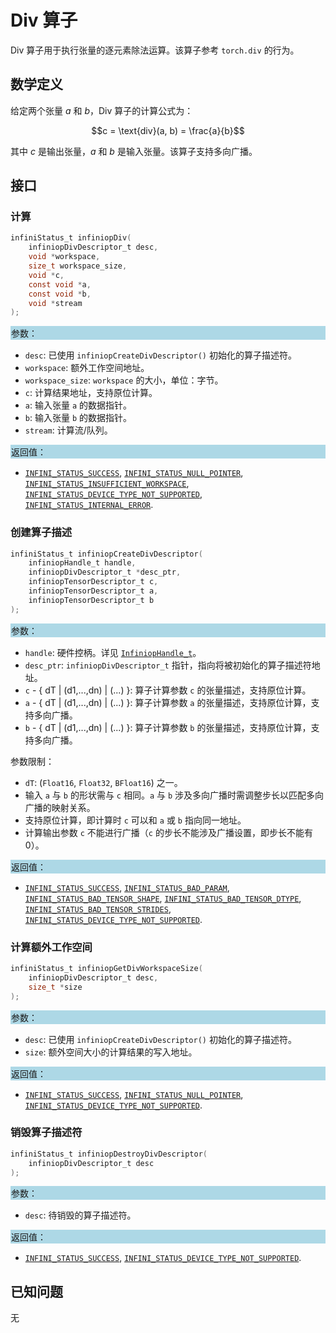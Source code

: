 # Div 算子

Div 算子用于执行张量的逐元素除法运算。该算子参考 `torch.div` 的行为。

## 数学定义

给定两个张量 $a$ 和 $b$，Div 算子的计算公式为：

$$c = \text{div}(a, b) = \frac{a}{b}$$

其中 $c$ 是输出张量，$a$ 和 $b$ 是输入张量。该算子支持多向广播。

## 接口

### 计算

```c
infiniStatus_t infiniopDiv(
    infiniopDivDescriptor_t desc,
    void *workspace,
    size_t workspace_size,
    void *c,
    const void *a,
    const void *b,
    void *stream
);
```

<div style="background-color: lightblue; padding: 1px;"> 参数：</div>

- `desc`:
  已使用 `infiniopCreateDivDescriptor()` 初始化的算子描述符。
- `workspace`:
  额外工作空间地址。
- `workspace_size`:
  `workspace` 的大小，单位：字节。
- `c`:
  计算结果地址，支持原位计算。
- `a`:
  输入张量 `a` 的数据指针。
- `b`:
  输入张量 `b` 的数据指针。
- `stream`:
  计算流/队列。

<div style="background-color: lightblue; padding: 1px;"> 返回值：</div>

- [`INFINI_STATUS_SUCCESS`], [`INFINI_STATUS_NULL_POINTER`], [`INFINI_STATUS_INSUFFICIENT_WORKSPACE`], [`INFINI_STATUS_DEVICE_TYPE_NOT_SUPPORTED`], [`INFINI_STATUS_INTERNAL_ERROR`].

### 创建算子描述

```c
infiniStatus_t infiniopCreateDivDescriptor(
    infiniopHandle_t handle,
    infiniopDivDescriptor_t *desc_ptr,
    infiniopTensorDescriptor_t c,
    infiniopTensorDescriptor_t a,
    infiniopTensorDescriptor_t b
);
```

<div style="background-color: lightblue; padding: 1px;"> 参数：</div>

- `handle`:
  硬件控柄。详见 [`InfiniopHandle_t`]。
- `desc_ptr`:
  `infiniopDivDescriptor_t` 指针，指向将被初始化的算子描述符地址。
- `c` - { dT | (d1,...,dn) | (...) }:
  算子计算参数 `c` 的张量描述，支持原位计算。
- `a` - { dT | (d1,...,dn) | (...) }:
  算子计算参数 `a` 的张量描述，支持原位计算，支持多向广播。
- `b` - { dT | (d1,...,dn) | (...) }:
  算子计算参数 `b` 的张量描述，支持原位计算，支持多向广播。

参数限制：

- `dT`: (`Float16`, `Float32`, `BFloat16`) 之一。
- 输入 `a` 与 `b` 的形状需与 `c` 相同。`a` 与 `b` 涉及多向广播时需调整步长以匹配多向广播的映射关系。
- 支持原位计算，即计算时 `c` 可以和 `a` 或 `b` 指向同一地址。
- 计算输出参数 `c` 不能进行广播（`c` 的步长不能涉及广播设置，即步长不能有 0）。

<div style="background-color: lightblue; padding: 1px;"> 返回值：</div>

- [`INFINI_STATUS_SUCCESS`], [`INFINI_STATUS_BAD_PARAM`], [`INFINI_STATUS_BAD_TENSOR_SHAPE`], [`INFINI_STATUS_BAD_TENSOR_DTYPE`], [`INFINI_STATUS_BAD_TENSOR_STRIDES`], [`INFINI_STATUS_DEVICE_TYPE_NOT_SUPPORTED`].

### 计算额外工作空间

```c
infiniStatus_t infiniopGetDivWorkspaceSize(
    infiniopDivDescriptor_t desc,
    size_t *size
);
```

<div style="background-color: lightblue; padding: 1px;"> 参数：</div>

- `desc`:
  已使用 `infiniopCreateDivDescriptor()` 初始化的算子描述符。
- `size`:
  额外空间大小的计算结果的写入地址。

<div style="background-color: lightblue; padding: 1px;"> 返回值：</div>

- [`INFINI_STATUS_SUCCESS`], [`INFINI_STATUS_NULL_POINTER`], [`INFINI_STATUS_DEVICE_TYPE_NOT_SUPPORTED`].

### 销毁算子描述符

```c
infiniStatus_t infiniopDestroyDivDescriptor(
    infiniopDivDescriptor_t desc
);
```

<div style="background-color: lightblue; padding: 1px;"> 参数： </div>

- `desc`:
  待销毁的算子描述符。

<div style="background-color: lightblue; padding: 1px;"> 返回值： </div>

- [`INFINI_STATUS_SUCCESS`], [`INFINI_STATUS_DEVICE_TYPE_NOT_SUPPORTED`].

## 已知问题

无

<!-- 链接 -->
[`InfiniopHandle_t`]: /infiniop/handle/README.md

[`INFINI_STATUS_SUCCESS`]: /common/status/README.md#INFINI_STATUS_SUCCESS
[`INFINI_STATUS_BAD_PARAM`]: /common/status/README.md#INFINI_STATUS_BAD_PARAM
[`INFINI_STATUS_DEVICE_TYPE_NOT_SUPPORTED`]: /common/status/README.md#INFINI_STATUS_DEVICE_TYPE_NOT_SUPPORTED
[`INFINI_STATUS_BAD_TENSOR_SHAPE`]: /common/status/README.md#INFINI_STATUS_BAD_TENSOR_SHAPE
[`INFINI_STATUS_BAD_TENSOR_DTYPE`]: /common/status/README.md#INFINI_STATUS_BAD_TENSOR_DTYPE
[`INFINI_STATUS_BAD_TENSOR_STRIDES`]: /common/status/README.md#INFINI_STATUS_BAD_TENSOR_STRIDES
[`INFINI_STATUS_NULL_POINTER`]:/common/status/README.md#INFINI_STATUS_NULL_POINTER
[`INFINI_STATUS_INSUFFICIENT_WORKSPACE`]:/common/status/README.md#INFINI_STATUS_INSUFFICIENT_WORKSPACE
[`INFINI_STATUS_INTERNAL_ERROR`]:/common/status/README.md#INFINI_STATUS_INTERNAL_ERROR